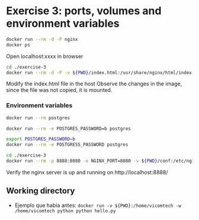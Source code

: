 # Exercise 3: ports, volumes and environment variables

```bash
docker run --rm -d -P nginx
docker ps
```

Open localhost:xxxx in browser

```bash
cd ./exercise-3
docker run --rm -d -P -v ${PWD}/index.html:/usr/share/nginx/html/index.html nginx
```

Modify the index.html file in the host
Observe the changes in the image, since the file was not copied, it is mounted.

### Environment variables

```bash
docker run --rm postgres

docker run --rm -e POSTGRES_PASSWORD=b postgres

export POSTGRES_PASSWORD=b
docker run --rm -e POSTGRESS_PASSWORD postgres
```

```bash
cd ./exercise-3
docker run --rm -p 8888:8080 -e NGINX_PORT=8080 -v ${PWD}/conf:/etc/nginx/templates nginx
```

Verify the nginx server is up and running on http://localhost:8888/

## Working directory

- Ejemplo que había antes: `docker run -v ${PWD}:/home/vicomtech -w /home/vicomtech python python hello.py`
